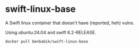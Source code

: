 # swift-linux-base
A Swift linux container that doesn't have (reported, heh) vulns.

Using ubuntu:24.04 and swift 6.2-RELEASE.

```
docker pull benbabik/swift-linux-base
```

